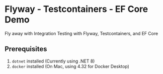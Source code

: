 # Flyway - Testcontainers - EF Core Demo
Fly away with Integration Testing with Flyway, Testcontainers, and EF Core
## Prerequisites
1. `dotnet` installed (Currently using .NET 8)
2. `docker` installed (On Mac, using 4.32 for Docker Desktop)

